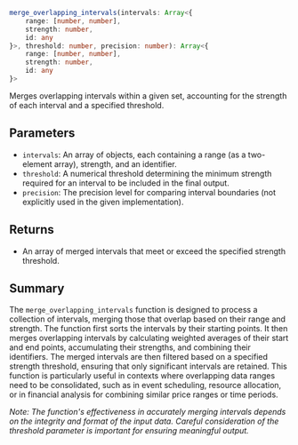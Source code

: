 ```ts
merge_overlapping_intervals(intervals: Array<{
    range: [number, number],
    strength: number,
    id: any
}>, threshold: number, precision: number): Array<{
    range: [number, number],
    strength: number,
    id: any
}>
```

Merges overlapping intervals within a given set, accounting for the strength of each interval and a specified threshold.

## Parameters

- `intervals`: An array of objects, each containing a range (as a two-element array), strength, and an identifier.
- `threshold`: A numerical threshold determining the minimum strength required for an interval to be included in the final output.
- `precision`: The precision level for comparing interval boundaries (not explicitly used in the given implementation).

## Returns

- An array of merged intervals that meet or exceed the specified strength threshold.

## Summary

The `merge_overlapping_intervals` function is designed to process a collection of intervals, merging those that overlap based on their range and strength. The function first sorts the intervals by their starting points. It then merges overlapping intervals by calculating weighted averages of their start and end points, accumulating their strengths, and combining their identifiers. The merged intervals are then filtered based on a specified strength threshold, ensuring that only significant intervals are retained. This function is particularly useful in contexts where overlapping data ranges need to be consolidated, such as in event scheduling, resource allocation, or in financial analysis for combining similar price ranges or time periods.

*Note: The function's effectiveness in accurately merging intervals depends on the integrity and format of the input data. Careful consideration of the threshold parameter is important for ensuring meaningful output.*
